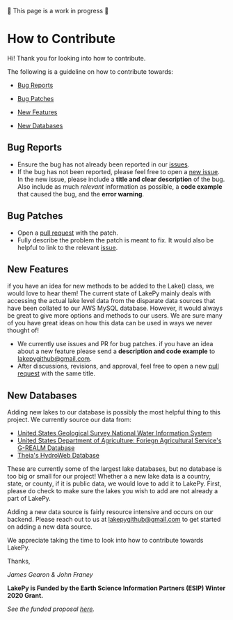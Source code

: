 :construction: This page is a work in progress :construction:
# How to Contribute

Hi! Thank you for looking into how to contribute. 

The following is a guideline on how to contribute towards:

- [Bug Reports](#bug-reports)

- [Bug Patches](#bug-patches)

- [New Features](#new-features)

- [New Databases](#new-databases)

## Bug Reports

- Ensure the bug has not already been reported in our [issues](https://github.com/ESIPFed/LakePy/issues).
- If the bug has not been reported, please feel free to open a [new issue](https://github.com/ESIPFed/LakePy/issues/new).
In the new issue, please include a **title and clear description** of the bug. 
  Also include as much *relevant* information as possible, a **code example** 
  that caused the bug, and the **error warning**.
  
## Bug Patches
- Open a [pull request](https://github.com/ESIPFed/LakePy/compare) with the patch.
- Fully describe the problem the patch is meant to fix. It would also be helpful to 
link to the relevant [issue](https://github.com/ESIPFed/LakePy/issues).

## New Features
if you have an idea for new methods to be added to the Lake() class, we would love to hear them!
The current state of LakePy mainly deals with accessing the actual lake level data from the disparate
data sources that have been collated to our AWS MySQL database. However, it would always be great to give
more options and methods to our users. We are sure many of you have great ideas on how this data can be used in ways we
never thought of!

- We currently use issues and PR for bug patches. if you have an idea about a new feature please send a **description
and code example** to [lakepygithub@gmail.com](mailto:lakepygithub@gmail.com).
- After discussions, revisions, and approval, feel free to open a new
  [pull request](https://github.com/ESIPFed/LakePy/compare) with the same title.
  
## New Databases
Adding new lakes to our database is possibly the most helpful thing to this project. We currently source our data from:

- [United States Geological Survey National Water Information System](https://waterdata.usgs.gov/nwis)
- [United States Department of Agriculture: Foriegn Agricultural Service's G-REALM Database](https://ipad.fas.usda.gov/cropexplorer/global_reservoir/)
- [Theia's HydroWeb Database](http://hydroweb.theia-land.fr/)

These are currently some of the largest lake databases, but no database is too big or small for our project! Whether a
a new lake data is a country, state, or county, if it is public data, we would love to add it to LakePy. First, please
do check to make sure the lakes you wish to add are not already a part of LakePy.

Adding a new data source is fairly resource intensive and occurs on our backend. Please reach out to us at
[lakepygithub@gmail.com](mailto:lakepygithub@gmail.com) to get started on adding a new data source.


We appreciate taking the time to look into how to contribute towards LakePy.

Thanks,

*James Gearon & John Franey*

**LakePy is Funded by the Earth Science Information Partners (ESIP) Winter 2020 Grant.**

_See the funded proposal [here](https://www.esipfed.org/wp-content/uploads/2020/04/Gearon.pdf)._